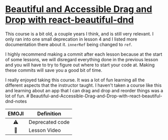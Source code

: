 # [Beautiful and Accessible Drag and Drop with react-beautiful-dnd](https://egghead.io/courses/beautiful-and-accessible-drag-and-drop-with-react-beautiful-dnd)

This course is a bit old, a couple years I think, and is still very relevant. I only ran into one small deprecation in lesson 4 and I listed more documentation there about it. `innerRef` being changed to `ref`. 

I highly recommend making a commit after each lesson because at the start of some lessons, we will disregard everything done in the previous lesson and you will have to try to figure out where to start your code at. Making these commits will save you a good bit of time. 

I really enjoyed taking this course. It was a lot of fun learning all the different aspects that the instructor taught. I haven't taken a course like this and learning about an app that I can drag and drop and reorder things was a lot of fun. # Beautiful-and-Accessible-Drag-and-Drop-with-react-beautiful-dnd-notes


|  EMOJI      	    |   Definition        |
|:-:	              |---	                |
|  :warning: 	      |   Deprecated code 	|
|  :movie_camera: 	|   Lesson Video	    |
